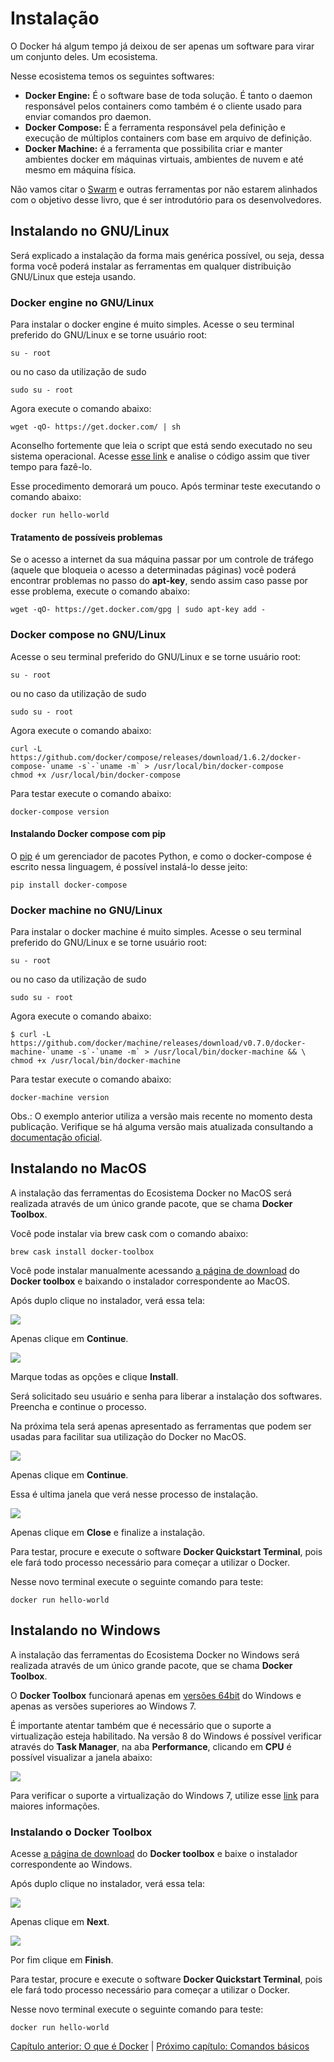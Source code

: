 # Instalação

O Docker há algum tempo já deixou de ser apenas um software para virar um conjunto deles. Um ecosistema.

Nesse ecosistema temos os seguintes softwares:

* **Docker Engine:** É o software base de toda solução. É tanto o daemon responsável pelos containers como também é o cliente usado para enviar comandos pro daemon.
* **Docker Compose:** É a ferramenta responsável pela definição e execução de múltiplos containers com base em arquivo de definição.
* **Docker Machine:** é a ferramenta que possibilita criar e manter ambientes docker em máquinas virtuais, ambientes de nuvem e até mesmo em máquina física.

Não vamos citar o [Swarm](https://docs.docker.com/swarm/overview/) e outras ferramentas por não estarem alinhados com o objetivo desse livro, que é ser introdutório para os desenvolvedores.

## Instalando no GNU/Linux

Será explicado a instalação da forma mais genérica possível, ou seja, dessa forma você poderá instalar as ferramentas em qualquer distribuição GNU/Linux que esteja usando.

### Docker engine no GNU/Linux

Para instalar o docker engine é muito simples. Acesse o seu terminal preferido do GNU/Linux e se torne usuário root:

```
su - root
```
ou no caso da utilização de sudo

```
sudo su - root
```

Agora execute o comando abaixo:

```
wget -qO- https://get.docker.com/ | sh
```
Aconselho fortemente que leia o script que está sendo executado no seu sistema operacional. Acesse [esse link](https://get.docker.com/) e analise o código assim que tiver tempo para fazê-lo.

Esse procedimento demorará um pouco. Após terminar teste executando o comando abaixo:

```
docker run hello-world
```

#### Tratamento de possíveis problemas

Se o acesso a internet da sua máquina passar por um controle de tráfego (aquele que bloqueia o acesso a determinadas páginas) você poderá encontrar problemas no passo do **apt-key**, sendo assim caso passe por esse problema, execute o comando abaixo:

```
wget -qO- https://get.docker.com/gpg | sudo apt-key add -
```

### Docker compose no GNU/Linux

Acesse o seu terminal preferido do GNU/Linux e se torne usuário root:

```
su - root
```
ou no caso da utilização de sudo

```
sudo su - root
```

Agora execute o comando abaixo:

```
curl -L https://github.com/docker/compose/releases/download/1.6.2/docker-compose-`uname -s`-`uname -m` > /usr/local/bin/docker-compose
chmod +x /usr/local/bin/docker-compose
```
Para testar execute o comando abaixo:

```
docker-compose version
```

#### Instalando Docker compose com pip

O [pip](https://en.wikipedia.org/wiki/Pip_(package_manager)) é um gerenciador de pacotes Python, e como o docker-compose é escrito nessa linguagem, é possível instalá-lo desse jeito:

```
pip install docker-compose
```

### Docker machine no GNU/Linux

Para instalar o docker machine é muito simples. Acesse o seu terminal preferido do GNU/Linux e se torne usuário root:

```
su - root
```
ou no caso da utilização de sudo

```
sudo su - root
```

Agora execute o comando abaixo:

```
$ curl -L https://github.com/docker/machine/releases/download/v0.7.0/docker-machine-`uname -s`-`uname -m` > /usr/local/bin/docker-machine && \
chmod +x /usr/local/bin/docker-machine
```
Para testar execute o comando abaixo:

```
docker-machine version
```

Obs.: O exemplo anterior utiliza a versão mais recente no momento desta publicação. Verifique se há alguma versão mais atualizada consultando a [documentação oficial](https://docs.docker.com/machine/install-machine/).

## Instalando no MacOS

A instalação das ferramentas do Ecosistema Docker no MacOS será realizada através de um único grande pacote, que se chama **Docker Toolbox**.

Você pode instalar via brew cask com o comando abaixo:

```
brew cask install docker-toolbox
```

Você pode instalar manualmente acessando [a página de download](https://www.docker.com/products/docker-toolbox) do **Docker toolbox** e baixando o instalador correspondente ao MacOS.

Após duplo clique no instalador, verá essa tela:

![](images/mac1.png)

Apenas clique em **Continue**.

![](images/mac2.png)

Marque todas as opções e clique **Install**.

Será solicitado seu usuário e senha para liberar a instalação dos softwares. Preencha e continue o processo.

Na próxima tela será apenas apresentado as ferramentas que podem ser usadas para facilitar sua utilização do Docker no MacOS.

![](images/mac3.png)

Apenas clique em **Continue**.

Essa é ultima janela que verá nesse processo de instalação.

![](images/mac4.png)

Apenas clique em **Close** e finalize a instalação.

Para testar, procure e execute o software **Docker Quickstart Terminal**, pois ele fará todo processo necessário para começar a utilizar o Docker.

Nesse novo terminal execute o seguinte comando para teste:

```
docker run hello-world
```

## Instalando no Windows

A instalação das ferramentas do Ecosistema Docker no Windows será realizada através de um único grande pacote, que se chama **Docker Toolbox**.

O **Docker Toolbox** funcionará apenas em [versões 64bit](https://support.microsoft.com/en-us/kb/827218) do Windows e apenas as versões superiores ao Windows 7.

É importante atentar também que é necessário que o suporte a virtualização esteja habilitado. Na versão 8 do Windows é possível verificar através do **Task Manager**, na aba **Performance**, clicando em **CPU** é possível visualizar a janela abaixo:

![](images/windows1.png)

Para verificar o suporte a virtualização do Windows 7, utilize esse [link](http://www.microsoft.com/en-us/download/details.aspx?id=592) para maiores informações.

### Instalando o Docker Toolbox

Acesse [a página de download](https://www.docker.com/products/docker-toolbox) do **Docker toolbox** e baixe o instalador correspondente ao Windows.

Após duplo clique no instalador, verá essa tela:

![](images/windows2.png)

Apenas clique em **Next**.

![](images/windows3.png)

Por fim clique em **Finish**.

Para testar, procure e execute o software **Docker Quickstart Terminal**, pois ele fará todo processo necessário para começar a utilizar o Docker.

Nesse novo terminal execute o seguinte comando para teste:

```
docker run hello-world
```

[Capítulo anterior: O que é Docker](oquee.md) | [Próximo capítulo: Comandos básicos](comandos.md)
